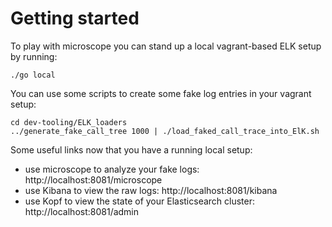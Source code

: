 # Getting started

To play with microscope you can stand up a local vagrant-based ELK setup by running:
```
./go local
```

You can use some scripts to create some fake log entries in your vagrant setup:
```
cd dev-tooling/ELK_loaders
../generate_fake_call_tree 1000 | ./load_faked_call_trace_into_ElK.sh
```

Some useful links now that you have a running local setup:

- use microscope to analyze your fake logs: http://localhost:8081/microscope
- use Kibana to view the raw logs: http://localhost:8081/kibana
- use Kopf to view the state of your Elasticsearch cluster: http://localhost:8081/admin
